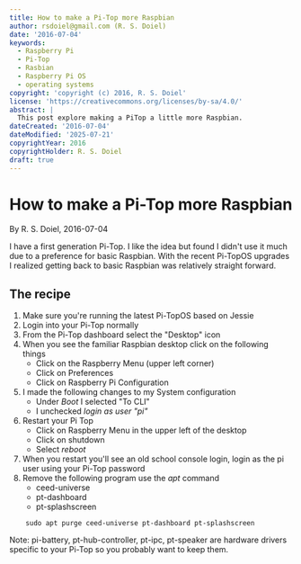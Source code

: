 ```yaml
---
title: How to make a Pi-Top more Raspbian
author: rsdoiel@gmail.com (R. S. Doiel)
date: '2016-07-04'
keywords:
  - Raspberry Pi
  - Pi-Top
  - Rasbian
  - Raspberry Pi OS
  - operating systems
copyright: 'copyright (c) 2016, R. S. Doiel'
license: 'https://creativecommons.org/licenses/by-sa/4.0/'
abstract: |
  This post explore making a PiTop a little more Raspbian.
dateCreated: '2016-07-04'
dateModified: '2025-07-21'
copyrightYear: 2016
copyrightHolder: R. S. Doiel
draft: true
---
```


How to make a Pi-Top more Raspbian
==================================

By R. S. Doiel, 2016-07-04

I have a first generation Pi-Top.  I like the idea but found I didn't use it much due to a preference for
basic Raspbian. With the recent Pi-TopOS upgrades I realized getting back to basic Raspbian was relatively
straight forward.

## The recipe

1. Make sure you're running the latest Pi-TopOS based on Jessie
2. Login into your Pi-Top normally
3. From the Pi-Top dashboard select the "Desktop" icon
4. When you see the familiar Raspbian desktop click on the following things
	+ Click on the Raspberry Menu (upper left corner)
	+ Click on Preferences
	+ Click on Raspberry Pi Configuration
5. I made the following changes to my System configuration
	+ Under *Boot* I selected "To CLI"
	+ I unchecked *login as user "pi"*
6. Restart your Pi Top
	+ Click on Raspberry Menu in the upper left of the desktop
	+ Click on shutdown
	+ Select *reboot*
7. When you restart you'll see an old school console login, login as the pi user using your Pi-Top password
8. Remove the following program use the *apt* command
	+ ceed-universe
	+ pt-dashboard
	+ pt-splashscreen

```
    sudo apt purge ceed-universe pt-dashboard pt-splashscreen
```

Note: pi-battery, pt-hub-controller, pt-ipc, pt-speaker are hardware drivers specific to your Pi-Top so you probably
want to keep them.